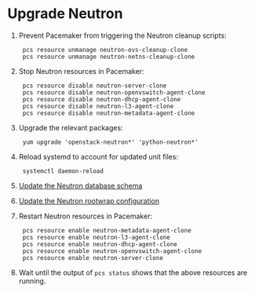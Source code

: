 # Upgrade Neutron

1. Prevent Pacemaker from triggering the Neutron cleanup scripts:

        pcs resource unmanage neutron-ovs-cleanup-clone
        pcs resource unmanage neutron-netns-cleanup-clone

1. Stop Neutron resources in Pacemaker:

        pcs resource disable neutron-server-clone
        pcs resource disable neutron-openvswitch-agent-clone
        pcs resource disable neutron-dhcp-agent-clone
        pcs resource disable neutron-l3-agent-clone
        pcs resource disable neutron-metadata-agent-clone

1. Upgrade the relevant packages:

        yum upgrade 'openstack-neutron*' 'python-neutron*'

1. Reload systemd to account for updated unit files:

        systemctl daemon-reload

1. [Update the Neutron database schema](database-upgrades.html)

1. [Update the Neutron rootwrap configuration](config-neutron.html)

1. Restart Neutron resources in Pacemaker:

        pcs resource enable neutron-metadata-agent-clone
        pcs resource enable neutron-l3-agent-clone
        pcs resource enable neutron-dhcp-agent-clone
        pcs resource enable neutron-openvswitch-agent-clone
        pcs resource enable neutron-server-clone

1. Wait until the output of `pcs status` shows that the above
   resources are running.

